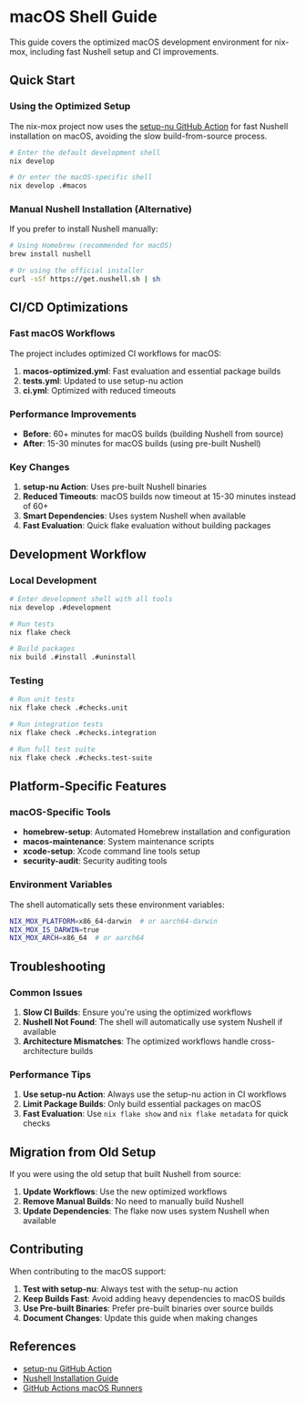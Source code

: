 # macOS Shell Guide

This guide covers the optimized macOS development environment for nix-mox, including fast Nushell setup and CI improvements.

## Quick Start

### Using the Optimized Setup

The nix-mox project now uses the [setup-nu GitHub Action](https://github.com/marketplace/actions/setup-nu) for fast Nushell installation on macOS, avoiding the slow build-from-source process.

```bash
# Enter the default development shell
nix develop

# Or enter the macOS-specific shell
nix develop .#macos
```

### Manual Nushell Installation (Alternative)

If you prefer to install Nushell manually:

```bash
# Using Homebrew (recommended for macOS)
brew install nushell

# Or using the official installer
curl -sSf https://get.nushell.sh | sh
```

## CI/CD Optimizations

### Fast macOS Workflows

The project includes optimized CI workflows for macOS:

1. **macos-optimized.yml**: Fast evaluation and essential package builds
2. **tests.yml**: Updated to use setup-nu action
3. **ci.yml**: Optimized with reduced timeouts

### Performance Improvements

- **Before**: 60+ minutes for macOS builds (building Nushell from source)
- **After**: 15-30 minutes for macOS builds (using pre-built Nushell)

### Key Changes

1. **setup-nu Action**: Uses pre-built Nushell binaries
2. **Reduced Timeouts**: macOS builds now timeout at 15-30 minutes instead of 60+
3. **Smart Dependencies**: Uses system Nushell when available
4. **Fast Evaluation**: Quick flake evaluation without building packages

## Development Workflow

### Local Development

```bash
# Enter development shell with all tools
nix develop .#development

# Run tests
nix flake check

# Build packages
nix build .#install .#uninstall
```

### Testing

```bash
# Run unit tests
nix flake check .#checks.unit

# Run integration tests
nix flake check .#checks.integration

# Run full test suite
nix flake check .#checks.test-suite
```

## Platform-Specific Features

### macOS-Specific Tools

- **homebrew-setup**: Automated Homebrew installation and configuration
- **macos-maintenance**: System maintenance scripts
- **xcode-setup**: Xcode command line tools setup
- **security-audit**: Security auditing tools

### Environment Variables

The shell automatically sets these environment variables:

```bash
NIX_MOX_PLATFORM=x86_64-darwin  # or aarch64-darwin
NIX_MOX_IS_DARWIN=true
NIX_MOX_ARCH=x86_64  # or aarch64
```

## Troubleshooting

### Common Issues

1. **Slow CI Builds**: Ensure you're using the optimized workflows
2. **Nushell Not Found**: The shell will automatically use system Nushell if available
3. **Architecture Mismatches**: The optimized workflows handle cross-architecture builds

### Performance Tips

1. **Use setup-nu Action**: Always use the setup-nu action in CI workflows
2. **Limit Package Builds**: Only build essential packages on macOS
3. **Fast Evaluation**: Use `nix flake show` and `nix flake metadata` for quick checks

## Migration from Old Setup

If you were using the old setup that built Nushell from source:

1. **Update Workflows**: Use the new optimized workflows
2. **Remove Manual Builds**: No need to manually build Nushell
3. **Update Dependencies**: The flake now uses system Nushell when available

## Contributing

When contributing to the macOS support:

1. **Test with setup-nu**: Always test with the setup-nu action
2. **Keep Builds Fast**: Avoid adding heavy dependencies to macOS builds
3. **Use Pre-built Binaries**: Prefer pre-built binaries over source builds
4. **Document Changes**: Update this guide when making changes

## References

- [setup-nu GitHub Action](https://github.com/marketplace/actions/setup-nu)
- [Nushell Installation Guide](https://www.nushell.sh/book/installation.html)
- [GitHub Actions macOS Runners](https://docs.github.com/en/actions/using-github-hosted-runners/about-github-hosted-runners#supported-software)

